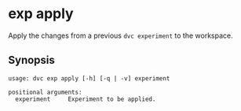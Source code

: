# exp apply

Apply the changes from a previous `dvc experiment` to the
<abbr>workspace</abbr>.

## Synopsis

```usage
usage: dvc exp apply [-h] [-q | -v] experiment

positional arguments:
  experiment     Experiment to be applied.
```
